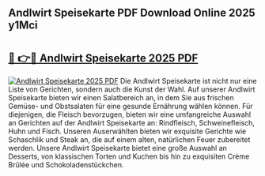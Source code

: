 ## Andlwirt Speisekarte PDF Download Online 2025 y1Mci

# <h2><a href="http://gcdtckg.nevu.top/?p=Andlwirt+Speisekarte">🔗 👉🔴 Andlwirt Speisekarte 2025 PDF</a></h2>

[![Andlwirt Speisekarte 2025 PDF](https://i.imgur.com/dBaPXMq.png)](http://gcdtckg.nevu.top/?p=Andlwirt+Speisekarte)
Die Andlwirt Speisekarte ist nicht nur eine Liste von Gerichten, sondern auch die Kunst der Wahl. Auf unserer Andlwirt Speisekarte bieten wir einen Salatbereich an, in dem Sie aus frischen Gemüse- und Obstsalaten für eine gesunde Ernährung wählen können. Für diejenigen, die Fleisch bevorzugen, bieten wir eine umfangreiche Auswahl an Gerichten auf der Andlwirt Speisekarte an: Rindfleisch, Schweinefleisch, Huhn und Fisch. Unseren Auserwählten bieten wir exquisite Gerichte wie Schaschlik und Steak an, die auf einem alten, natürlichen Feuer zubereitet werden. Unsere Andlwirt Speisekarte bietet eine große Auswahl an Desserts, von klassischen Torten und Kuchen bis hin zu exquisiten Crème Brûlée und Schokoladenstückchen.
